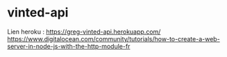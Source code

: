 # vinted-api

Lien heroku :
https://greg-vinted-api.herokuapp.com/
https://www.digitalocean.com/community/tutorials/how-to-create-a-web-server-in-node-js-with-the-http-module-fr
